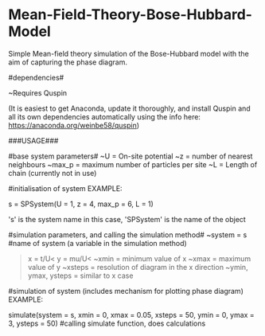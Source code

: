 # Mean-Field-Theory-Bose-Hubbard-Model #
Simple Mean-field theory simulation of the Bose-Hubbard model with the aim of capturing the phase diagram.

#dependencies#

~Requires Quspin

(It is easiest to get Anaconda, update it thoroughly, and install Quspin and all its own dependencies automatically
using the info here: https://anaconda.org/weinbe58/quspin)

###USAGE###

#base system parameters#
~U = On-site potential
~z = number of nearest neighbours
~max_p = maximum number of particles per site
~L = Length of chain (currently not in use)

#initialisation of system
EXAMPLE:

s = SPSystem(U = 1, z = 4, max_p = 6, L = 1) 

's' is the system name in this case, 'SPSystem' is the name of the object

#simulation parameters, and calling the simulation method#
~system = s #name of system (a variable in the simulation method)
>x = t/U<
>y = mu/U<
~xmin = minimum value of x
~xmax = maximum value of y
~xsteps = resolution of diagram in the x direction
~ymin, ymax, ysteps = similar to x case

#simulation of system (includes mechanism for plotting phase diagram)
EXAMPLE:

simulate(system = s, xmin = 0, xmax = 0.05, xsteps = 50, 
         ymin = 0, ymax = 3, ysteps = 50) #calling simulate function, does calculations

